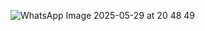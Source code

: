 ![WhatsApp Image 2025-05-29 at 20 48 49](https://github.com/user-attachments/assets/3dd3a463-0e5a-4da2-8c0a-c3dec6f426bc)
